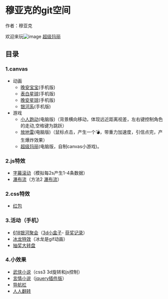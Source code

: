 # 穆亚克的git空间
作者：穆亚克

欢迎来玩![image](https://muyake.github.io/canvas/games/mario/images/ico/favicon.ico) [超级玛丽](https://muyake.github.io/canvas/games/mario/game.html)
## 目录
### 1.canvas
+ 动画
    + [晚安宝宝](https://muyake.github.io/canvas/animation/baobao/index.html)(手机版)
    + [表白星球](https://muyake.github.io/canvas/animation/biaobai/1.html)(手机版)
    + [晚安星球](https://muyake.github.io/canvas/animation/nightstar/html/index.html)(手机版)
    + [银河系](https://muyake.github.io/canvas/animation/moonandsun/f.html)(手机版)
+ 游戏
    * [小人跑动](https://muyake.github.io/canvas/games/game1/game.html)(电脑版)（背景横向移动，体现远近距离视差，左右键控制角色的走动,空格键为跳跃）
    * [放地雷](https://muyake.github.io/canvas/games/html/game7.html)(电脑版)（鼠标点击，产生一个💣，带重力加速度，引信点完，产生爆炸效果）
    * [超级玛丽](https://muyake.github.io/canvas/games/mario/game.html)(电脑版，自制canvas小游戏)。
### 2.js特效
+ [字幕滚动](https://muyake.github.io/js/example1/index.html)（模拟每2s产生1-4条数据）
+ [瀑布流](https://muyake.github.io/web/pubuliu/a.html)（方法2 [瀑布流](https://muyake.github.io/web/pubuliu/b.html)）
### 2.css特效
+ [红包](https://muyake.github.io/widget/redbag/shake.html)
### 3.活动（手机）
+ [618银河聚会](https://muyake.github.io/pages/618/main.html)（[3d小盒子](https://muyake.github.io/pages/618/box.html)-  [获奖记录](https://muyake.github.io/pages/618/Record.html)）
+ [冰龙特效](https://muyake.github.io/pages/IceDragon/IceDragon.html)（冰龙是gif动画）
+ [抽奖大转盘](https://muyake.github.io/pages/Luckdraw/index.html)
### 4.小效果
+ [武侠小说](https://muyake.github.io/widget/xuanzhuanwuxia2.html)（css3 3d旋转和js控制）
+ [言情小说](https://muyake.github.io/widget/环形轮播/2.html)（[jquery插件版](https://muyake.github.io/widget/环形轮播/jquey版/carousel_demo.html)）
+  [导航栏](https://muyake.github.io/widget/widget/nav.html)
+ [人人翻转](https://muyake.github.io/widget/renrenfanzhuan/fanzhuan.html)